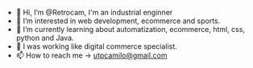 - 👋 Hi, I’m @Retrocam, I'm an industrial enginner 
- 👀 I’m interested in web development, ecommerce and sports.
- 🌱 I’m currently learning about automatization, ecommerce, html, css, python and Java.
- 💞️ I was working like digital commerce specialist. 
- 📫 How to reach me -> utpcamilo@gmail.com

<!---
Retrocam/Retrocam is a ✨ special ✨ repository because its `README.md` (this file) appears on your GitHub profile.
You can click the Preview link to take a look at your changes.
--->
